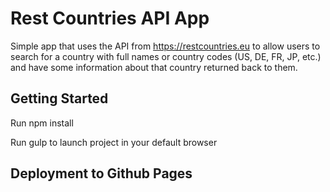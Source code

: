 # Rest Countries API App

Simple app that uses the API from https://restcountries.eu to allow users to search for a country with full names or country codes (US, DE, FR, JP, etc.) and have some information about that country returned back to them.

## Getting Started

Run npm install

Run gulp to launch project in your default browser

## Deployment to Github Pages

